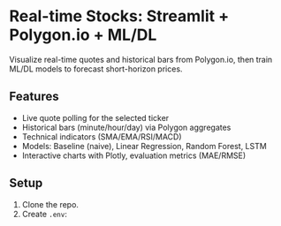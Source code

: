 # Real-time Stocks: Streamlit + Polygon.io + ML/DL

Visualize real-time quotes and historical bars from Polygon.io, then train ML/DL models to forecast short-horizon prices.

## Features
- Live quote polling for the selected ticker
- Historical bars (minute/hour/day) via Polygon aggregates
- Technical indicators (SMA/EMA/RSI/MACD)
- Models: Baseline (naive), Linear Regression, Random Forest, LSTM
- Interactive charts with Plotly, evaluation metrics (MAE/RMSE)

## Setup
1. Clone the repo.
2. Create `.env`:
